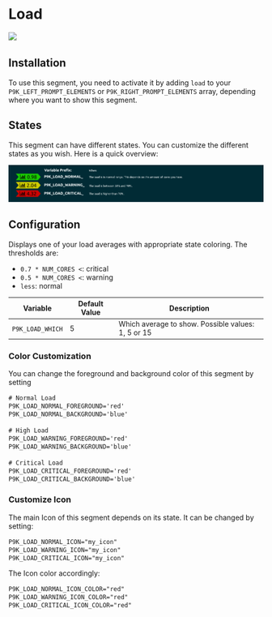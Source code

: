 # Load

![](segement.png)

## Installation

To use this segment, you need to activate it by adding `load` to your
`P9K_LEFT_PROMPT_ELEMENTS` or `P9K_RIGHT_PROMPT_ELEMENTS` array, depending
where you want to show this segment.

## States

This segment can have different states. You can customize the different states
as you wish. Here is a quick overview:

![](states.png)

## Configuration

Displays one of your load averages with appropriate state coloring. The thresholds are:
- `0.7 * NUM_CORES <`: critical
- `0.5 * NUM_CORES <`: warning
- `less`: normal

| Variable | Default Value | Description |
|----------|---------------|-------------|
|`P9K_LOAD_WHICH`|5|Which average to show. Possible values: 1, 5 or 15|

### Color Customization

You can change the foreground and background color of this segment by setting
```
# Normal Load
P9K_LOAD_NORMAL_FOREGROUND='red'
P9K_LOAD_NORMAL_BACKGROUND='blue'

# High Load
P9K_LOAD_WARNING_FOREGROUND='red'
P9K_LOAD_WARNING_BACKGROUND='blue'

# Critical Load
P9K_LOAD_CRITICAL_FOREGROUND='red'
P9K_LOAD_CRITICAL_BACKGROUND='blue'
```

### Customize Icon

The main Icon of this segment depends on its state.
It can be changed by setting:
```
P9K_LOAD_NORMAL_ICON="my_icon"
P9K_LOAD_WARNING_ICON="my_icon"
P9K_LOAD_CRITICAL_ICON="my_icon"
```

The Icon color accordingly:
```
P9K_LOAD_NORMAL_ICON_COLOR="red"
P9K_LOAD_WARNING_ICON_COLOR="red"
P9K_LOAD_CRITICAL_ICON_COLOR="red"
```